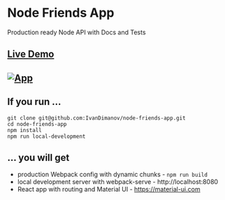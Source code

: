 # Node Friends App
Production ready Node API with Docs and Tests

## [Live Demo](https://node-friends-app.now.sh)
## [![App](https://raw.githubusercontent.com/IvanDimanov/node-friends-app/master/image.png)](https://node-friends-app.now.sh)

## If you run ...
```
git clone git@github.com:IvanDimanov/node-friends-app.git
cd node-friends-app
npm install
npm run local-development
```

## ... you will get
- production Webpack config with dynamic chunks - `npm run build`
- local development server with webpack-serve - http://localhost:8080
- React app with routing and Material UI - https://material-ui.com
